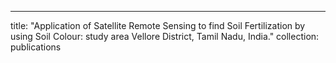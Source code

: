 ---
title: "Application of Satellite Remote Sensing to find Soil Fertilization by using Soil Colour: study area Vellore District, Tamil Nadu, India."
collection: publications



